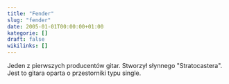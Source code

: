 ```yaml
---
title: "Fender"
slug: "fender"
date: 2005-01-01T00:00:00+01:00
kategorie: []
draft: false
wikilinks: []
---
```

Jeden z pierwszych producentów gitar. Stworzył słynnego "Stratocastera".
Jest to gitara oparta o przestorniki typu single.